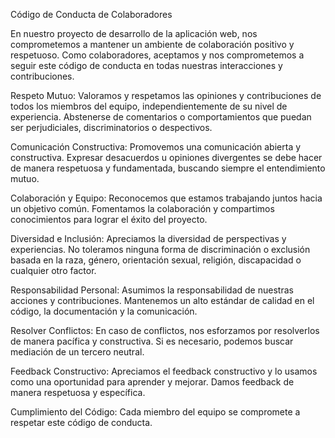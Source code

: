 Código de Conducta de Colaboradores

En nuestro proyecto de desarrollo de la aplicación web, nos comprometemos a mantener un ambiente de colaboración positivo y respetuoso. Como colaboradores, aceptamos y nos comprometemos a seguir este código de conducta en todas nuestras interacciones y contribuciones.

Respeto Mutuo: Valoramos y respetamos las opiniones y contribuciones de todos los miembros del equipo, independientemente de su nivel de experiencia. Abstenerse de comentarios o comportamientos que puedan ser perjudiciales, discriminatorios o despectivos.

Comunicación Constructiva: Promovemos una comunicación abierta y constructiva. Expresar desacuerdos u opiniones divergentes se debe hacer de manera respetuosa y fundamentada, buscando siempre el entendimiento mutuo.

Colaboración y Equipo: Reconocemos que estamos trabajando juntos hacia un objetivo común. Fomentamos la colaboración y compartimos conocimientos para lograr el éxito del proyecto.

Diversidad e Inclusión: Apreciamos la diversidad de perspectivas y experiencias. No toleramos ninguna forma de discriminación o exclusión basada en la raza, género, orientación sexual, religión, discapacidad o cualquier otro factor.

Responsabilidad Personal: Asumimos la responsabilidad de nuestras acciones y contribuciones. Mantenemos un alto estándar de calidad en el código, la documentación y la comunicación.

Resolver Conflictos: En caso de conflictos, nos esforzamos por resolverlos de manera pacífica y constructiva. Si es necesario, podemos buscar mediación de un tercero neutral.

Feedback Constructivo: Apreciamos el feedback constructivo y lo usamos como una oportunidad para aprender y mejorar. Damos feedback de manera respetuosa y específica.

Cumplimiento del Código: Cada miembro del equipo se compromete a respetar este código de conducta.
